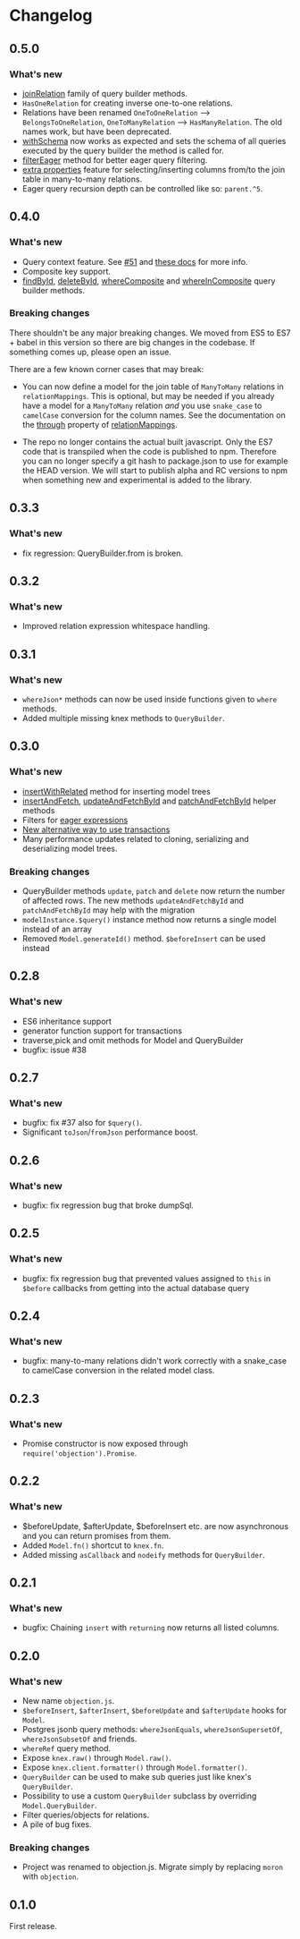 # Changelog

## 0.5.0 

### What's new

* [joinRelation](#joinrelation) family of query builder methods.
* `HasOneRelation` for creating inverse one-to-one relations.
* Relations have been renamed `OneToOneRelation` --> `BelongsToOneRelation`, `OneToManyRelation` --> `HasManyRelation`.
  The old names work, but have been deprecated.
* [withSchema](#withschema) now works as expected and sets the schema of all queries executed by the query builder the
  method is called for.
* [filterEager](#filtereager) method for better eager query filtering.
* [extra properties](#relationmappings) feature for selecting/inserting columns from/to the join table in many-to-many relations.
* Eager query recursion depth can be controlled like so: `parent.^5`.

## 0.4.0

### What's new

 * Query context feature. See [#51](https://github.com/Vincit/objection.js/issues/51) and [these docs](#context) for more info.
 * Composite key support.
 * [findById](#findbyid), [deleteById](#deletebyid), [whereComposite](#wherecomposite) and
   [whereInComposite](#whereincomposite) query builder methods.

### Breaking changes

There shouldn't be any major breaking changes. We moved from ES5 to ES7 + babel in this version so there are big changes
in the codebase. If something comes up, please open an issue.

There are a few known corner cases that may break:

 * You can now define a model for the join table of `ManyToMany` relations in `relationMappings`. This is optional,
   but may be needed if you already have a model for a `ManyToMany` relation *and* you use `snake_case`
   to `camelCase` conversion for the column names. See the documentation on the [through](#relationthrough)
   property of [relationMappings](#relationmappings).

 * The repo no longer contains the actual built javascript. Only the ES7 code that is transpiled when the code is
   published to npm. Therefore you can no longer specify a git hash to package.json to use for example the
   HEAD version. We will start to publish alpha and RC versions to npm when something new and experimental
   is added to the library.

## 0.3.3

### What's new

 * fix regression: QueryBuilder.from is broken.

## 0.3.2

### What's new

 * Improved relation expression whitespace handling.

## 0.3.1

### What's new

 * `whereJson*` methods can now be used inside functions given to `where` methods.
 * Added multiple missing knex methods to `QueryBuilder`.

## 0.3.0

### What's new

 * [insertWithRelated](http://vincit.github.io/objection.js/QueryBuilder.html#insertWithRelated) method for
   inserting model trees
 * [insertAndFetch](http://vincit.github.io/objection.js/QueryBuilder.html#insertAndFetch),
   [updateAndFetchById](http://vincit.github.io/objection.js/QueryBuilder.html#updateAndFetchById) and
   [patchAndFetchById](http://vincit.github.io/objection.js/QueryBuilder.html#patchAndFetchById) helper methods
 * Filters for [eager expressions](#eager-queries)
 * [New alternative way to use transactions](#transaction-object)
 * Many performance updates related to cloning, serializing and deserializing model trees.

### Breaking changes

 * QueryBuilder methods `update`, `patch` and `delete` now return the number of affected rows.
   The new methods `updateAndFetchById` and `patchAndFetchById` may help with the migration
 * `modelInstance.$query()` instance method now returns a single model instead of an array
 * Removed `Model.generateId()` method. `$beforeInsert` can be used instead

## 0.2.8

### What's new

 * ES6 inheritance support
 * generator function support for transactions
 * traverse,pick and omit methods for Model and QueryBuilder
 * bugfix: issue #38
 
## 0.2.7

### What's new

 * bugfix: fix #37 also for `$query()`.
 * Significant `toJson`/`fromJson` performance boost.

## 0.2.6

### What's new

 * bugfix: fix regression bug that broke dumpSql.

## 0.2.5

### What's new

 * bugfix: fix regression bug that prevented values assigned to `this` in `$before` callbacks from getting into
   the actual database query

## 0.2.4

### What's new

 * bugfix: many-to-many relations didn't work correctly with a snake_case to camelCase conversion
   in the related model class.

## 0.2.3

### What's new

 * Promise constructor is now exposed through `require('objection').Promise`.

## 0.2.2

### What's new

 * $beforeUpdate, $afterUpdate, $beforeInsert etc. are now asynchronous and you can return promises from them.
 * Added `Model.fn()` shortcut to `knex.fn`.
 * Added missing `asCallback` and `nodeify` methods for `QueryBuilder`.

## 0.2.1

### What's new

 * bugfix: Chaining `insert` with `returning` now returns all listed columns. 

## 0.2.0

### What's new

 * New name `objection.js`.
 * `$beforeInsert`, `$afterInsert`, `$beforeUpdate` and `$afterUpdate` hooks for `Model`.
 * Postgres jsonb query methods: `whereJsonEquals`, `whereJsonSupersetOf`, `whereJsonSubsetOf` and friends.
 * `whereRef` query method.
 * Expose `knex.raw()` through `Model.raw()`.
 * Expose `knex.client.formatter()` through `Model.formatter()`.
 * `QueryBuilder` can be used to make sub queries just like knex's `QueryBuilder`.
 * Possibility to use a custom `QueryBuilder` subclass by overriding `Model.QueryBuilder`.
 * Filter queries/objects for relations.
 * A pile of bug fixes.

### Breaking changes

 * Project was renamed to objection.js. Migrate simply by replacing `moron` with `objection`.

## 0.1.0

First release.